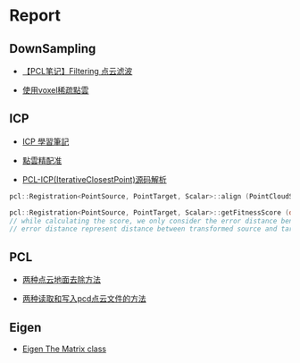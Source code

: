 # Report

## DownSampling

- [【PCL笔记】Filtering 点云滤波](https://zhuanlan.zhihu.com/p/95983353)

- [使用voxel稀疏點雲](https://blog.csdn.net/u011021773/article/details/78941001)

## ICP

- [ICP 學習筆記](https://blog.csdn.net/u010696366/article/details/8941938)

- [點雲精配准](https://zhuanlan.zhihu.com/p/107218828)

- [PCL-ICP(IterativeClosestPoint)源码解析](https://blog.csdn.net/zack_liu/article/details/117991984)

```cpp
pcl::Registration<PointSource, PointTarget, Scalar>::align (PointCloudSource &output, const Matrix4& guess)
```

```cpp
pcl::Registration<PointSource, PointTarget, Scalar>::getFitnessScore (double max_range)
// while calculating the score, we only consider the error distance beneath 'max_range'
// error distance represent distance between transformed source and target 
```

## PCL

- [两种点云地面去除方法](https://blog.csdn.net/qq_38167930/article/details/119165988)

- [两种读取和写入pcd点云文件的方法](https://blog.csdn.net/liukunrs/article/details/80769145)

## Eigen

- [Eigen The Matrix class](https://eigen.tuxfamily.org/dox/group__TutorialMatrixClass.html)